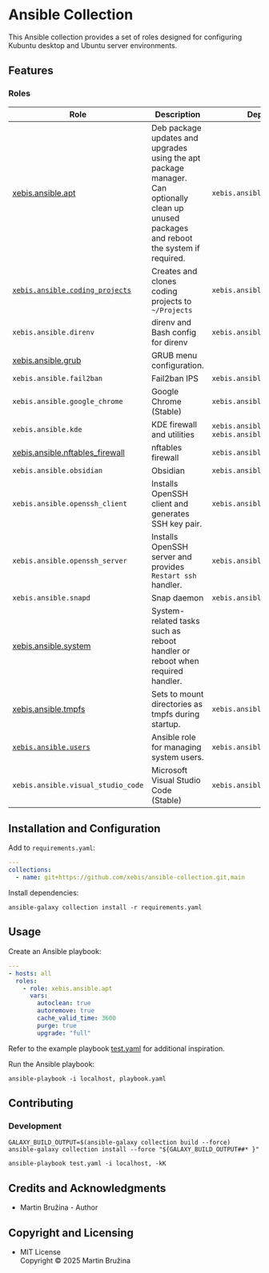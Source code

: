 # Ansible Collection

This Ansible collection provides a set of roles designed for configuring Kubuntu desktop and Ubuntu server environments.

## Features

### Roles

| Role                                                                 | Description                                                                                                                                | Dependencies                                           |
| -------------------------------------------------------------------- | ------------------------------------------------------------------------------------------------------------------------------------------ | ------------------------------------------------------ |
| [xebis.ansible.apt](roles/apt/README.md)                             | Deb package updates and upgrades using the apt package manager. Can optionally clean up unused packages and reboot the system if required. | `xebis.ansible.system`                                 |
| [`xebis.ansible.coding_projects`](roles/coding_projects/README.md)   | Creates and clones coding projects to `~/Projects`                                                                                         | `xebis.ansible.apt`                                    |
| `xebis.ansible.direnv`                                               | direnv and Bash config for direnv                                                                                                          | `xebis.ansible.apt`                                    |
| [xebis.ansible.grub](roles/grub/README.md)                           | GRUB menu configuration.                                                                                                                   |                                                        |
| `xebis.ansible.fail2ban`                                             | Fail2ban IPS                                                                                                                               | `xebis.ansible.apt`                                    |
| `xebis.ansible.google_chrome`                                        | Google Chrome (Stable)                                                                                                                     | `xebis.ansible.apt`                                    |
| `xebis.ansible.kde`                                                  | KDE firewall and utilities                                                                                                                 | `xebis.ansible.apt`, `xebis.ansible.nftables_firewall` |
| [xebis.ansible.nftables_firewall](roles/nftables_firewall/README.md) | nftables firewall                                                                                                                          | `xebis.ansible.apt`                                    |
| `xebis.ansible.obsidian`                                             | Obsidian                                                                                                                                   | `xebis.ansible.snapd`                                  |
| `xebis.ansible.openssh_client`                                       | Installs OpenSSH client and generates SSH key pair.                                                                                        | `xebis.ansible.apt`                                    |
| `xebis.ansible.openssh_server`                                       | Installs OpenSSH server and provides `Restart ssh` handler.                                                                                | `xebis.ansible.apt`                                    |
| `xebis.ansible.snapd`                                                | Snap daemon                                                                                                                                | `xebis.ansible.apt`                                    |
| [xebis.ansible.system](roles/system/README.md)                       | System-related tasks such as reboot handler or reboot when required handler.                                                               |                                                        |
| [xebis.ansible.tmpfs](roles/tmpfs/README.md)                         | Sets to mount directories as tmpfs during startup.                                                                                         | `xebis.ansible.system`                                 |
| [`xebis.ansible.users`](roles/users/README.md)                       | Ansible role for managing system users.                                                                                                    | `xebis.ansible.openssh_server`                         |
| `xebis.ansible.visual_studio_code`                                   | Microsoft Visual Studio Code (Stable)                                                                                                      | `xebis.ansible.apt`                                    |

## Installation and Configuration

Add to `requirements.yaml`:

```yaml
---
collections:
  - name: git+https://github.com/xebis/ansible-collection.git,main
```

Install dependencies:

```shell
ansible-galaxy collection install -r requirements.yaml
```

## Usage

Create an Ansible playbook:

```yaml
---
- hosts: all
  roles:
    - role: xebis.ansible.apt
      vars:
        autoclean: true
        autoremove: true
        cache_valid_time: 3600
        purge: true
        upgrade: "full"
```

Refer to the example playbook [test.yaml](test.yaml) for additional inspiration.

Run the Ansible playbook:

```shell
ansible-playbook -i localhost, playbook.yaml
```

## Contributing

### Development

```shell
GALAXY_BUILD_OUTPUT=$(ansible-galaxy collection build --force)
ansible-galaxy collection install --force "${GALAXY_BUILD_OUTPUT##* }"

ansible-playbook test.yaml -i localhost, -kK
```

## Credits and Acknowledgments

- Martin Bružina - Author

## Copyright and Licensing

- MIT License  
  Copyright © 2025 Martin Bružina
